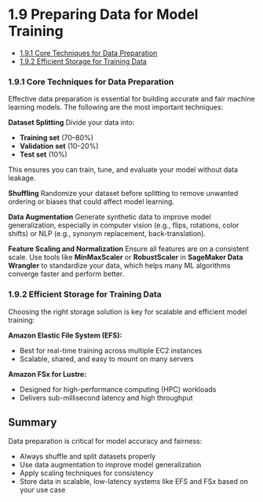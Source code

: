 

# 1.9 Preparing Data for Model Training

- [1.9.1 Core Techniques for Data Preparation](#191-core-techniques-for-data-preparation)
- [1.9.2 Efficient Storage for Training Data](#192-efficient-storage-for-training-data)


### 1.9.1 Core Techniques for Data Preparation

Effective data preparation is essential for building accurate and fair machine learning models. The following are the most important techniques:

**Dataset Splitting**
Divide your data into:
- **Training set** (70–80%)
- **Validation set** (10–20%)
- **Test set** (10%)

This ensures you can train, tune, and evaluate your model without data leakage.

**Shuffling**
Randomize your dataset before splitting to remove unwanted ordering or biases that could affect model learning.

**Data Augmentation**
Generate synthetic data to improve model generalization, especially in computer vision (e.g., flips, rotations, color shifts) or NLP (e.g., synonym replacement, back-translation).

**Feature Scaling and Normalization**
Ensure all features are on a consistent scale. Use tools like **MinMaxScaler** or **RobustScaler** in **SageMaker Data Wrangler** to standardize your data, which helps many ML algorithms converge faster and perform better.


### 1.9.2 Efficient Storage for Training Data

Choosing the right storage solution is key for scalable and efficient model training:

**Amazon Elastic File System (EFS):**
- Best for real-time training across multiple EC2 instances
- Scalable, shared, and easy to mount on many servers

**Amazon FSx for Lustre:**
- Designed for high-performance computing (HPC) workloads
- Delivers sub-millisecond latency and high throughput


## Summary

Data preparation is critical for model accuracy and fairness:
- Always shuffle and split datasets properly
- Use data augmentation to improve model generalization
- Apply scaling techniques for consistency
- Store data in scalable, low-latency systems like EFS and FSx based on your use case
